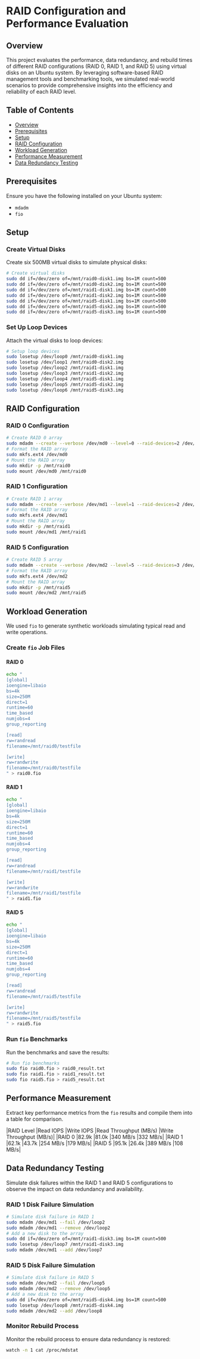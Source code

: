 # RAID Configuration and Performance Evaluation

## Overview

This project evaluates the performance, data redundancy, and rebuild times of different RAID configurations (RAID 0, RAID 1, and RAID 5) using virtual disks on an Ubuntu system. By leveraging software-based RAID management tools and benchmarking tools, we simulated real-world scenarios to provide comprehensive insights into the efficiency and reliability of each RAID level.

## Table of Contents

- [Overview](#overview)
- [Prerequisites](#prerequisites)
- [Setup](#setup)
- [RAID Configuration](#raid-configuration)
- [Workload Generation](#workload-generation)
- [Performance Measurement](#performance-measurement)
- [Data Redundancy Testing](#data-redundancy-testing)

## Prerequisites

Ensure you have the following installed on your Ubuntu system:
- `mdadm`
- `fio`

## Setup

### Create Virtual Disks
Create six 500MB virtual disks to simulate physical disks:

```sh
# Create virtual disks
sudo dd if=/dev/zero of=/mnt/raid0-disk1.img bs=1M count=500
sudo dd if=/dev/zero of=/mnt/raid0-disk2.img bs=1M count=500
sudo dd if=/dev/zero of=/mnt/raid1-disk1.img bs=1M count=500
sudo dd if=/dev/zero of=/mnt/raid1-disk2.img bs=1M count=500
sudo dd if=/dev/zero of=/mnt/raid5-disk1.img bs=1M count=500
sudo dd if=/dev/zero of=/mnt/raid5-disk2.img bs=1M count=500
sudo dd if=/dev/zero of=/mnt/raid5-disk3.img bs=1M count=500
```
### Set Up Loop Devices
Attach the virtual disks to loop devices:

```sh
# Setup loop devices
sudo losetup /dev/loop0 /mnt/raid0-disk1.img
sudo losetup /dev/loop1 /mnt/raid0-disk2.img
sudo losetup /dev/loop2 /mnt/raid1-disk1.img
sudo losetup /dev/loop3 /mnt/raid1-disk2.img
sudo losetup /dev/loop4 /mnt/raid5-disk1.img
sudo losetup /dev/loop5 /mnt/raid5-disk2.img
sudo losetup /dev/loop6 /mnt/raid5-disk3.img
```

## RAID Configuration

### RAID 0 Configuration
```sh
# Create RAID 0 array
sudo mdadm --create --verbose /dev/md0 --level=0 --raid-devices=2 /dev/loop0 /dev/loop1
# Format the RAID array
sudo mkfs.ext4 /dev/md0
# Mount the RAID array
sudo mkdir -p /mnt/raid0
sudo mount /dev/md0 /mnt/raid0
```
### RAID 1 Configuration
```sh
# Create RAID 1 array
sudo mdadm --create --verbose /dev/md1 --level=1 --raid-devices=2 /dev/loop2 /dev/loop3
# Format the RAID array
sudo mkfs.ext4 /dev/md1
# Mount the RAID array
sudo mkdir -p /mnt/raid1
sudo mount /dev/md1 /mnt/raid1
```

### RAID 5 Configuration
```sh
# Create RAID 5 array
sudo mdadm --create --verbose /dev/md2 --level=5 --raid-devices=3 /dev/loop4 /dev/loop5 /dev/loop6
# Format the RAID array
sudo mkfs.ext4 /dev/md2
# Mount the RAID array
sudo mkdir -p /mnt/raid5
sudo mount /dev/md2 /mnt/raid5
```

## Workload Generation
We used `fio` to generate synthetic workloads simulating typical read and write operations.

### Create `fio` Job Files

#### RAID 0
```sh
echo "
[global]
ioengine=libaio
bs=4k
size=250M
direct=1
runtime=60
time_based
numjobs=4
group_reporting

[read]
rw=randread
filename=/mnt/raid0/testfile

[write]
rw=randwrite
filename=/mnt/raid0/testfile
" > raid0.fio
```

#### RAID 1
```sh
echo "
[global]
ioengine=libaio
bs=4k
size=250M
direct=1
runtime=60
time_based
numjobs=4
group_reporting

[read]
rw=randread
filename=/mnt/raid1/testfile

[write]
rw=randwrite
filename=/mnt/raid1/testfile
" > raid1.fio
```

#### RAID 5
```sh
echo "
[global]
ioengine=libaio
bs=4k
size=250M
direct=1
runtime=60
time_based
numjobs=4
group_reporting

[read]
rw=randread
filename=/mnt/raid5/testfile

[write]
rw=randwrite
filename=/mnt/raid5/testfile
" > raid5.fio
```

### Run `fio` Benchmarks
Run the benchmarks and save the results:

```sh
# Run fio benchmarks
sudo fio raid0.fio > raid0_result.txt
sudo fio raid1.fio > raid1_result.txt
sudo fio raid5.fio > raid5_result.txt
```

## Performance Measurement

Extract key performance metrics from the `fio` results and compile them into a table for comparison.

|RAID Level	|Read IOPS	|Write IOPS	|Read Throughput (MB/s)	|Write Throughput (MB/s)|
|RAID 0	|82.9k	|81.0k	|340 MB/s	|332 MB/s|
|RAID 1	|62.1k	|43.7k	|254 MB/s	|179 MB/s|
|RAID 5	|95.1k	|26.4k	|389 MB/s	|108 MB/s|


## Data Redundancy Testing

Simulate disk failures within the RAID 1 and RAID 5 configurations to observe the impact on data redundancy and availability.

### RAID 1 Disk Failure Simulation
```sh
# Simulate disk failure in RAID 1
sudo mdadm /dev/md1 --fail /dev/loop2
sudo mdadm /dev/md1 --remove /dev/loop2
# Add a new disk to the array
sudo dd if=/dev/zero of=/mnt/raid1-disk3.img bs=1M count=500
sudo losetup /dev/loop7 /mnt/raid1-disk3.img
sudo mdadm /dev/md1 --add /dev/loop7
```

### RAID 5 Disk Failure Simulation
```sh
# Simulate disk failure in RAID 5
sudo mdadm /dev/md2 --fail /dev/loop5
sudo mdadm /dev/md2 --remove /dev/loop5
# Add a new disk to the array
sudo dd if=/dev/zero of=/mnt/raid5-disk4.img bs=1M count=500
sudo losetup /dev/loop8 /mnt/raid5-disk4.img
sudo mdadm /dev/md2 --add /dev/loop8
```

### Monitor Rebuild Process
Monitor the rebuild process to ensure data redundancy is restored:

```sh
watch -n 1 cat /proc/mdstat
```
